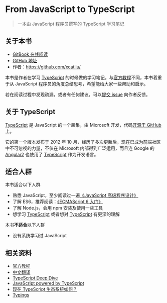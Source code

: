 # From JavaScript to TypeScript

> 一本由 JavaScript 程序员撰写的 TypeScript 学习笔记

## 关于本书

- [GitBook 在线阅读](https://xcatliu.gitbooks.io/from-javascript-to-typescript/content/)
- [GitHub 地址](https://github.com/xcatliu/from-javascript-to-typescript)
- 作者：https://github.com/xcatliu/

本书是作者在学习 [TypeScript] 的时候做的学习笔记。与[官方教程][Official Documentation]不同，本书着重于从 JavaScript 程序员的角度总结思考，希望能给大家一些帮助和启示。

若在阅读过程中发现疏漏，或者有任何建议，可以[提交 issue](https://github.com/xcatliu/from-javascript-to-typescript/issues/new) 向作者反馈。

## 关于 TypeScript

[TypeScript] 是 JavaScript 的一个超集，由 Microsoft 开发，代码[开源于 GitHub](https://github.com/Microsoft/TypeScript) 上。

它的第一个版本发布于 2012 年 10 月，经历了多次更新后，现在已成为前端社区中不可忽视的力量，不仅在 Microsoft 内部得到广泛运用，而且连 Google 的 [Angular2](https://angular.io/) 也使用了 [TypeScript] 作为开发语言。

## 适合人群

本书适合以下人群

- 熟悉 JavaScript，至少阅读过一遍[《JavaScript 高级程序设计》](https://book.douban.com/subject/10546125/)
- 了解 ES6，推荐阅读：[《ECMAScript 6 入门》](http://es6.ruanyifeng.com/)
- 了解 Node.js，会用 npm 安装及使用一些工具
- 想学习 [TypeScript] 或者想对 [TypeScript] 有更深的理解

本书**不适合**以下人群

- 没有系统学习过 JavaScript

## 相关资料

- [官方教程][Official Documentation]
- [中文翻译](https://zhongsp.gitbooks.io/typescript-handbook/content/)
- [TypeScript Deep Dive](https://basarat.gitbooks.io/typescript/content/)
- [JavaScript powered by TypeScript](http://www.jianshu.com/p/7d3e333683fd)
- [现在 TypeScript 生态系统如何？](http://www.zhihu.com/question/37222407)
- [Typings](https://github.com/typings/typings)

[TypeScript]: http://www.typescriptlang.org/
[Official Documentation]: http://www.typescriptlang.org/docs/tutorial.html
